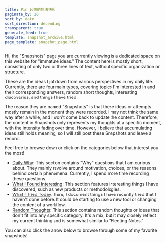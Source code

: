 ```yaml
---
title: Pin 起來的想法快照
paginate_by: 20
sort_by: date
sort_direction: decending
transparent: true
generate_feed: true
template: snapshot_archive.html
page_template: snapshot_page.html
---
```


Hi, the "Snapshots" page you are currently viewing is a dedicated space on this website for "immature ideas." The content here is mostly short, consisting of only two or three lines of text, without specific organization or structure.

These are the ideas I jot down from various perspectives in my daily life. Currently, there are four main types, covering topics I'm interested in and their corresponding answers, random short thoughts, interesting discoveries, and things I have tried.

The reason they are named "Snapshots" is that these ideas or attempts mostly remain in the moment they were recorded. I may not think the same way after a while, and I won't come back to update the content. Therefore, the content in Snapshots only represents my thoughts at a specific moment, with the intensity fading over time. However, I believe that accumulating ideas still holds meaning, so I will still post these Snapshots and leave a record.

Feel free to browse down or click on the categories below that interest you the most!

-  [Daily Why](/kinds/daily-why): This section contains "Why" questions that I am curious about. They mainly revolve around motivation, choices, or the reasons behind certain phenomena. Currently, I spend more time recording these questions.
-  [What I Found Interesting](/kinds/what-i-found-interesting/): This section features interesting things I have discovered, such as new products or methodologies.
-  [What I Tried Today](/kinds/what-i-tried-today/): Here, I document things I have recently tried that I haven't done before. It could be starting to use a new tool or changing the content of a workflow.
-  [Random Thoughts](/kinds/random-thoughts/): This section contains random thoughts or ideas that don't fit into any specific category. It's a mix, but it may closely reflect my current thinking and is somewhat similar to "Fleeting Notes."

You can also click the arrow below to browse through some of my favorite snapshots!
